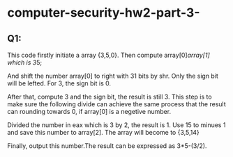 # computer-security-hw2-part-3-
## Q1:
This code firstly initiate a array {3,5,0}. Then compute array[0]*array[1] which is 3*5;<br> 

And shift the number array[0] to right with 31 bits by shr. Only the sign bit will be lefted. For 3, the sign bit is 0. <br>

After that, compute 3 and the sign bit, the result is still 3. This step is to make sure the following divide can achieve the same process 
that the result can rounding towards 0, if array[0] is a negetive number.<br>

Divided the number in eax which is 3 by 2, the result is 1. Use 15 to minues 1 and save this number to array[2]. The array will become to 
{3,5,14}<br>

Finally, output this number.The result can be expressed as 3*5-(3/2).
